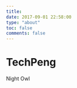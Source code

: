 ```yaml
---
title:
date: 2017-09-01 22:58:00
type: "about"
toc: false
comments: false
---
```

# TechPeng
Night Owl
